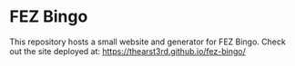 # FEZ Bingo

This repository hosts a small website and generator for FEZ Bingo. Check out the site deployed at: https://thearst3rd.github.io/fez-bingo/
